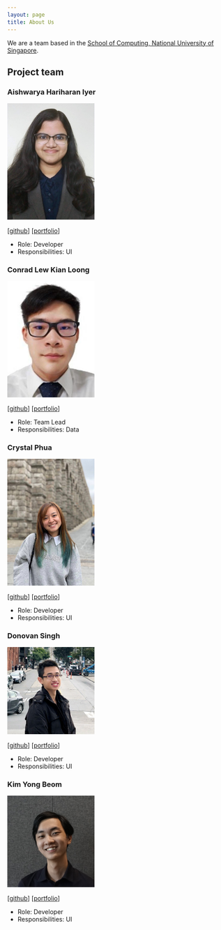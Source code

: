```yaml
---
layout: page
title: About Us
---
```


We are a team based in the [School of Computing, National University of Singapore](http://www.comp.nus.edu.sg).

## Project team

### Aishwarya Hariharan Iyer

<img src="images/aishwarya-hariharan-iyer.png" width="200px">

[[github](https://github.com/Aishwarya-Hariharan-Iyer)]
[[portfolio](team/aishwarya-hariharan-iyer.md)]

* Role: Developer
* Responsibilities: UI

### Conrad Lew Kian Loong

<img src="images/conradlew.png" width="200px">

[[github](https://github.com/ConradLew)]
[[portfolio](team/conradlew.md)]

* Role: Team Lead
* Responsibilities: Data

### Crystal Phua

<img src="images/crvstalphua.png" width="200px">

[[github](https://github.com/crvstalphua)]
[[portfolio](team/crvstalphua.md)]

* Role: Developer
* Responsibilities: UI

### Donovan Singh

<img src="images/donovan9617.png" width="200px">

[[github](https://github.com/Donovan9617)]
[[portfolio](team/donovan9617.md)]

* Role: Developer
* Responsibilities: UI

### Kim Yong Beom

<img src="images/yongbeom-kim.png" width="200px">

[[github](https://github.com/Yongbeom-Kim)]
[[portfolio](team/yongbeom-kim.md)]

* Role: Developer
* Responsibilities: UI
